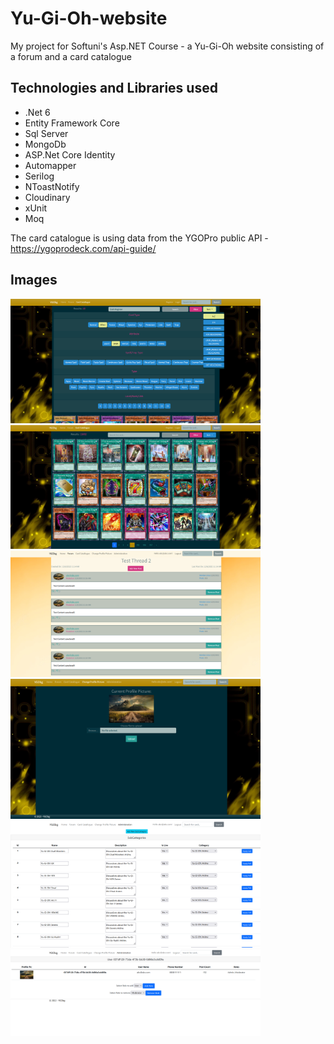# Yu-Gi-Oh-website
My project for Softuni's Asp.NET Course - a Yu-Gi-Oh website consisting of a forum and a card catalogue
<h2>Technologies and Libraries used</h2>
<ul>
  <li>.Net 6</li>  
  <li>Entity Framework Core</li>
  <li>Sql Server</li>
  <li>MongoDb</li>
  <li>ASP.Net Core Identity</li>
  <li>Automapper</li>
  <li>Serilog</li>
  <li>NToastNotify</li>
  <li>Cloudinary</li>
  <li>xUnit</li>
  <li>Moq</li>
</ul>

  The card catalogue is using data from the YGOPro public API - https://ygoprodeck.com/api-guide/
  
<h2>Images</h2>
<div>
<img src="screenshots/cardCollection.png" alt="cardCatalogue1" width="400"/>
<img src="screenshots/cardCollection2.png" alt="cardCatalogue2" width="400"/>
</div>
<div>
<img src="screenshots/forum.png" alt="forum" width="400"/>
<img src="screenshots/profilePic.png" alt="profilePic" width="400"/>
</div>
<div>
<img src="screenshots/subCattegorries.png" alt="subCategories" width="400"/>
<img src="screenshots/roles.png" alt="roles" width="400"/>
</div>